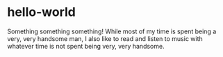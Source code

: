 # hello-world
Something something something!
While most of my time is spent being a very, very handsome man, I also like to read and listen to music with whatever time is not spent being very, very handsome.
